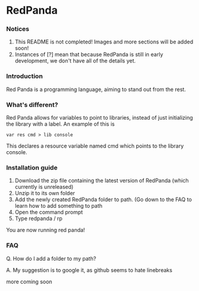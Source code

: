 # RedPanda

### Notices

1. This README is not completed! Images and more sections will be added soon!
2. Instances of [?] mean that because RedPanda is still in early development, we don't have all of the details yet.

### Introduction

Red Panda is a programming language, aiming to stand out from the rest.

### What's different?

Red Panda allows for variables to point to libraries, instead of just initializing the library with a label.
An example of this is
```redpanda
var res cmd > lib console
```
This declares a resource variable named cmd which points to the library console.

### Installation guide

1. Download the zip file containing the latest version of RedPanda (which currently is unreleased)
2. Unzip it to its own folder
3. Add the newly created RedPanda folder to path. (Go down to the FAQ to learn how to add something to path
4. Open the command prompt
5. Type redpanda / rp

You are now running red panda!

### FAQ

Q. How do I add a folder to my path?

A. My suggestion is to google it, as github seems to hate linebreaks

more coming soon

